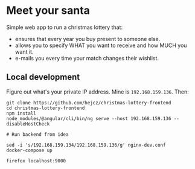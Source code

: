 # Meet your santa

Simple web app to run a christmas lottery that:
- ensures that every year you buy present to someone else. 
- allows you to specify WHAT you want to receive and how MUCH you want it.
- e-mails you every time your match changes their wishlist.

## Local development

Figure out what's your private IP address. Mine is `192.168.159.136`. Then: 

```
git clone https://github.com/hejcz/christmas-lottery-frontend
cd christmas-lottery-frontend
npm install
node_modules/@angular/cli/bin/ng serve --host 192.168.159.136 --disableHostCheck

# Run backend from idea

sed -i 's/192.168.159.134/192.168.159.136/g' nginx-dev.conf 
docker-compose up

firefox localhost:9000
``` 